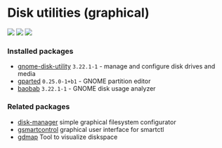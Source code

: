 # Disk utilities (graphical)

[![](https://screenshots.debian.net/thumbnail-with-version/gnome-disk-utility/9001)](https://screenshots.debian.net/screenshot-with-version/gnome-disk-utility/9001)
[![](https://screenshots.debian.net/thumbnail-with-version/gparted/9001)](https://screenshots.debian.net/screenshot-with-version/gparted/9001)
[![](https://screenshots.debian.net/thumbnail-with-version/baobab/9001)](https://screenshots.debian.net/screenshot-with-version/baobab/9001)





### Installed packages

* [gnome-disk-utility](https://packages.debian.org/stretch/gnome-disk-utility) `3.22.1-1` - manage and configure disk drives and media
* [gparted](https://packages.debian.org/stretch/gparted) `0.25.0-1+b1` - GNOME partition editor
* [baobab](https://packages.debian.org/stretch/baobab) `3.22.1-1` - GNOME disk usage analyzer

### Related packages

 * [disk-manager](https://packages.debian.org/stretch/disk-manager) simple graphical filesystem configurator
 * [gsmartcontrol](https://packages.debian.org/stretch/gsmartcontrol) graphical user interface for smartctl
 * [gdmap](https://packages.debian.org/stretch/gdmap) Tool to visualize diskspace
